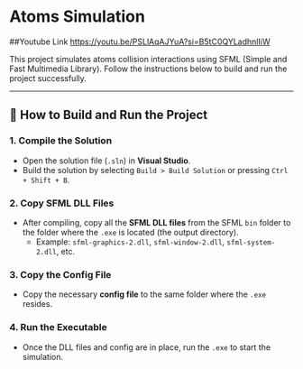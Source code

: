 # Atoms Simulation

##Youtube Link
https://youtu.be/PSLlAqAJYuA?si=B5tC0QYLadhnlIiW

This project simulates atoms collision interactions using SFML (Simple and Fast Multimedia Library). Follow the instructions below to build and run the project successfully.

---

## 🚀 How to Build and Run the Project

### 1. Compile the Solution
- Open the solution file (`.sln`) in **Visual Studio**.
- Build the solution by selecting `Build > Build Solution` or pressing `Ctrl + Shift + B`.

### 2. Copy SFML DLL Files
- After compiling, copy all the **SFML DLL files** from the SFML `bin` folder to the folder where the `.exe` is located (the output directory).
  - Example: `sfml-graphics-2.dll`, `sfml-window-2.dll`, `sfml-system-2.dll`, etc.
  
### 3. Copy the Config File
- Copy the necessary **config file** to the same folder where the `.exe` resides.

### 4. Run the Executable
- Once the DLL files and config are in place, run the `.exe` to start the simulation.


